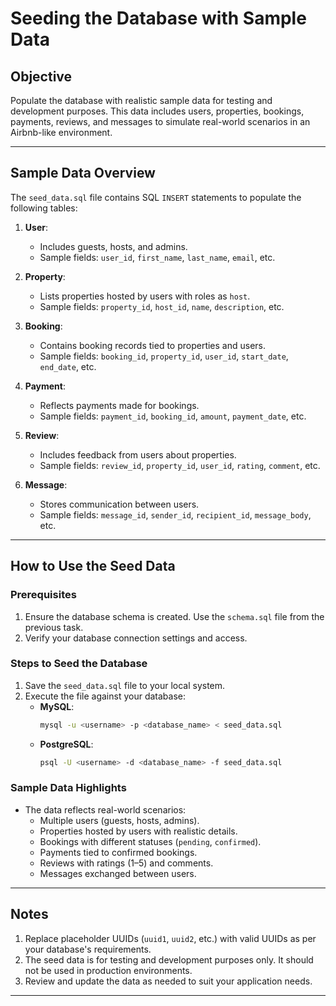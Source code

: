 # Seeding the Database with Sample Data

## Objective
Populate the database with realistic sample data for testing and development purposes. This data includes users, properties, bookings, payments, reviews, and messages to simulate real-world scenarios in an Airbnb-like environment.

---

## Sample Data Overview
The `seed_data.sql` file contains SQL `INSERT` statements to populate the following tables:

1. **User**:
   - Includes guests, hosts, and admins.
   - Sample fields: `user_id`, `first_name`, `last_name`, `email`, etc.

2. **Property**:
   - Lists properties hosted by users with roles as `host`.
   - Sample fields: `property_id`, `host_id`, `name`, `description`, etc.

3. **Booking**:
   - Contains booking records tied to properties and users.
   - Sample fields: `booking_id`, `property_id`, `user_id`, `start_date`, `end_date`, etc.

4. **Payment**:
   - Reflects payments made for bookings.
   - Sample fields: `payment_id`, `booking_id`, `amount`, `payment_date`, etc.

5. **Review**:
   - Includes feedback from users about properties.
   - Sample fields: `review_id`, `property_id`, `user_id`, `rating`, `comment`, etc.

6. **Message**:
   - Stores communication between users.
   - Sample fields: `message_id`, `sender_id`, `recipient_id`, `message_body`, etc.

---

## How to Use the Seed Data
### Prerequisites
1. Ensure the database schema is created. Use the `schema.sql` file from the previous task.
2. Verify your database connection settings and access.

### Steps to Seed the Database
1. Save the `seed_data.sql` file to your local system.
2. Execute the file against your database:
   - **MySQL**:
     ```bash
     mysql -u <username> -p <database_name> < seed_data.sql
     ```
   - **PostgreSQL**:
     ```bash
     psql -U <username> -d <database_name> -f seed_data.sql
     ```

### Sample Data Highlights
- The data reflects real-world scenarios:
  - Multiple users (guests, hosts, admins).
  - Properties hosted by users with realistic details.
  - Bookings with different statuses (`pending`, `confirmed`).
  - Payments tied to confirmed bookings.
  - Reviews with ratings (1–5) and comments.
  - Messages exchanged between users.

---

## Notes
1. Replace placeholder UUIDs (`uuid1`, `uuid2`, etc.) with valid UUIDs as per your database's requirements.
2. The seed data is for testing and development purposes only. It should not be used in production environments.
3. Review and update the data as needed to suit your application needs.

---